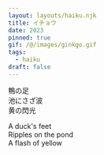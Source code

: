 ```yaml
---
layout: layouts/haiku.njk
title: イチョウ
date: 2023
pinned: true
gif: /@/images/ginkgo.gif
tags:
  - haiku
draft: false
---
```


<!-- jp -->

鴨の足
<br>
池にさざ波
<br>
黄の閃光

<!-- endjp -->

<!-- en -->

A duck's feet
<br>
Ripples on the pond
<br>
A flash of yellow

<!-- enden -->
